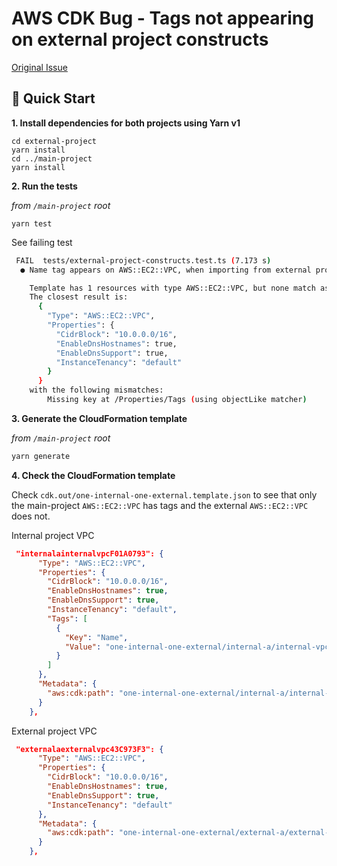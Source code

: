 # AWS CDK Bug - Tags not appearing on external project constructs

[Original Issue](https://github.com/aws/aws-cdk/issues/18914)

## :rocket: Quick Start

**1. Install dependencies for both projects using Yarn v1**

```shell
cd external-project
yarn install
cd ../main-project
yarn install
```

**2. Run the tests**

_from `/main-project` root_

```shell
yarn test
```

See failing test

```sh
 FAIL  tests/external-project-constructs.test.ts (7.173 s)
  ● Name tag appears on AWS::EC2::VPC, when importing from external project

    Template has 1 resources with type AWS::EC2::VPC, but none match as expected.
    The closest result is:
      {
        "Type": "AWS::EC2::VPC",
        "Properties": {
          "CidrBlock": "10.0.0.0/16",
          "EnableDnsHostnames": true,
          "EnableDnsSupport": true,
          "InstanceTenancy": "default"
        }
      }
    with the following mismatches:
        Missing key at /Properties/Tags (using objectLike matcher)
```

**3. Generate the CloudFormation template**

_from `/main-project` root_

```sh
yarn generate
```

**4. Check the CloudFormation template**

Check `cdk.out/one-internal-one-external.template.json` to see that only the main-project `AWS::EC2::VPC` has tags and the external `AWS::EC2::VPC` does not.

Internal project VPC

```json
 "internalainternalvpcF01A0793": {
      "Type": "AWS::EC2::VPC",
      "Properties": {
        "CidrBlock": "10.0.0.0/16",
        "EnableDnsHostnames": true,
        "EnableDnsSupport": true,
        "InstanceTenancy": "default",
        "Tags": [
          {
            "Key": "Name",
            "Value": "one-internal-one-external/internal-a/internal-vpc"
          }
        ]
      },
      "Metadata": {
        "aws:cdk:path": "one-internal-one-external/internal-a/internal-vpc/Resource"
      }
    },
```

External project VPC

```json
 "externalaexternalvpc43C973F3": {
      "Type": "AWS::EC2::VPC",
      "Properties": {
        "CidrBlock": "10.0.0.0/16",
        "EnableDnsHostnames": true,
        "EnableDnsSupport": true,
        "InstanceTenancy": "default"
      },
      "Metadata": {
        "aws:cdk:path": "one-internal-one-external/external-a/external-vpc/Resource"
      }
    },
```
